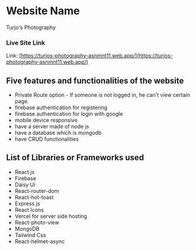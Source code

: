 
# Website Name

Turjo's Photography

### Live Site Link

Link: [https://turjos-photography-asnmnt11.web.app/](https://turjos-photography-asnmnt11.web.app/)

## Five features and functionalities of the website

* Private Route option - If someone is not logged in, he can't view certain page.
* firebase authentication for registering
* firebase authentication for login with google
* mobile device responsive
* have a server made of node js
* have a database which is mongodb
* have CRUD functionalities

## List of Libraries or Frameworks used

* React js
* Firebase
* Daisy Ui
* React-router-dom
* React-hot-toast
* Express js
* React Icons
* Vercel for server side hosting
* React-photo-view
* MongoDB
* Tailwind Css
* React-helmet-async
